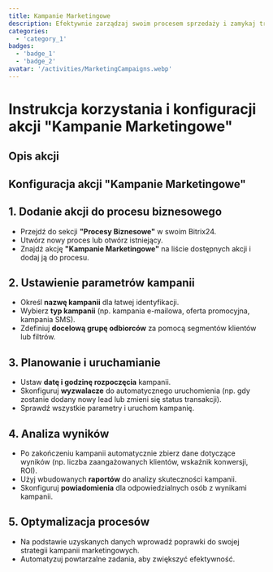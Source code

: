 ```yaml
---
title: Kampanie Marketingowe
description: Efektywnie zarządzaj swoim procesem sprzedaży i zamykaj transakcje szybciej.
categories: 
  - 'category_1'
badges: 
  - 'badge_1'
  - 'badge_2'
avatar: '/activities/MarketingCampaigns.webp'
---
```

# Instrukcja korzystania i konfiguracji akcji "Kampanie Marketingowe"

## Opis akcji

## **Konfiguracja akcji "Kampanie Marketingowe"**

## 1. Dodanie akcji do procesu biznesowego
- Przejdź do sekcji **"Procesy Biznesowe"** w swoim Bitrix24.
- Utwórz nowy proces lub otwórz istniejący.
- Znajdź akcję **"Kampanie Marketingowe"** na liście dostępnych akcji i dodaj ją do procesu.

## 2. Ustawienie parametrów kampanii
- Określ **nazwę kampanii** dla łatwej identyfikacji.
- Wybierz **typ kampanii** (np. kampania e-mailowa, oferta promocyjna, kampania SMS).
- Zdefiniuj **docelową grupę odbiorców** za pomocą segmentów klientów lub filtrów.

## 3. Planowanie i uruchamianie
- Ustaw **datę i godzinę rozpoczęcia** kampanii.
- Skonfiguruj **wyzwalacze** do automatycznego uruchomienia (np. gdy zostanie dodany nowy lead lub zmieni się status transakcji).
- Sprawdź wszystkie parametry i uruchom kampanię.

## 4. Analiza wyników
- Po zakończeniu kampanii automatycznie zbierz dane dotyczące wyników (np. liczba zaangażowanych klientów, wskaźnik konwersji, ROI).
- Użyj wbudowanych **raportów** do analizy skuteczności kampanii.
- Skonfiguruj **powiadomienia** dla odpowiedzialnych osób z wynikami kampanii.

## 5. Optymalizacja procesów
- Na podstawie uzyskanych danych wprowadź poprawki do swojej strategii kampanii marketingowych.
- Automatyzuj powtarzalne zadania, aby zwiększyć efektywność.